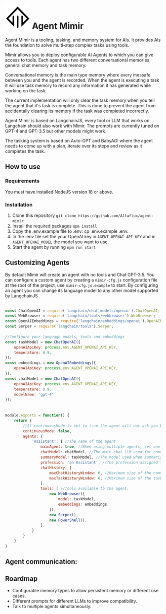 # <img src="assets/mimir_logo.svg" width="80" height="80"> Agent Mimir

Agent Mimir is a tooling, tasking, and memory system for AIs. It provides AIs the foundation to solve multi-step complex tasks using tools.

Mimir allows you to deploy configurable AI Agents to which you can give access to tools. Each agent has two different conversational memories, general chat memory and task memory.

Conversational memory is the main type memory where every messafe between you and the agent is recorded. When the agent is executing a task it will use task memory to record any information it has generated while working on the task.

The current implementation will only clear the task memory when you tell the agent that it's task is complete. This is done to prevent the agent from accidentally clearing its memory if the task was completed incorrectly.

Agent Mimir is based on LangchainJS, every tool or LLM that works on Langchain should also work with Mimir. The prompts are currently tuned on GPT-4 and GPT-3.5 but other models might work.

The tasking system is based on Auto-GPT and BabyAGI where the agent needs to come up with a plan, iterate over its steps and review as it completes the task.

## How to use

### Requirements
You must have installed NodeJS version 18 or above.

### Installation

1. Clone this repository `git clone https://github.com/Altaflux/agent-mimir`
2. Install the required packages `npm install`
3. Copy the .env.example file to .env: cp .env.example .env.
4. In the .env file set the your OpenAI key in `AGENT_OPENAI_API_KEY` and in `AGENT_OPENAI_MODEL` the model you want to use.
5. Start the agent by running `npm run start`


## Customizing Agents

By default Mimir will create an agent with no tools and Chat GPT-3.5. You can configure a custom agent by creating a `mimir-cfg.js` configuration file at the root of the project, use `mimir-cfg.js.example` to start. By configuring an agent you can change its language model to any other model supported by LangchainJS

```javascript

const ChatOpenAI = require('langchain/chat_models/openai').ChatOpenAI;
const WebBrowser = require('langchain/tools/webbrowser').WebBrowser;
const OpenAIEmbeddings = require('langchain/embeddings/openai').OpenAIEmbeddings;
const Serper = require('langchain/tools').Serper;

//Configure your language models, tools and embeddings
const taskModel = new ChatOpenAI({
    openAIApiKey: process.env.AGENT_OPENAI_API_KEY,
    temperature: 0.9,
});
const embeddings = new OpenAIEmbeddings({
    openAIApiKey: process.env.AGENT_OPENAI_API_KEY,
});
const chatModel = new ChatOpenAI({
    openAIApiKey: process.env.AGENT_OPENAI_API_KEY,
    temperature: 0.9,
    modelName: 'gpt-4'
});


module.exports = function() {
    return {
        //If continuousMode is set to true the agent will not ask you before executing a tool. Disable at your own risk.
        continuousMode: false,
        agents: {
            'Assistant': { //The name of the agent
                mainAgent: true, //When using multiple agents, set one agent as the mainAgent for the chat.
                chatModel: chatModel, //The main chat LLM used for conversation and memory.
                summaryModel: taskModel, //The model used when summarizing conversations.
                profession: 'an Assistant', //The profession assigned to the agent.
                chatHistory: {
                    maxChatHistoryWindow: 6, //Maximum size of the conversational chat before summarizing. 4 by default
                    maxTaskHistoryWindow: 6, //Maximum size of the task chat before summarizing. 4 by default
                },
                tools: [ //Tools available to the agent.
                    new WebBrowser({
                        model: taskModel,
                        embeddings: embeddings,
                    }),
                    new Serper(),
                    new PowerShell(),
                ],
            }
        }
    }
}
```

## Agent communication:



## Roardmap

* Configurable memory types to allow persistent memory or different use cases.
* Different prompts for different LLMs to improve compatibility.
* Talk to multiple agents simultaneously.
